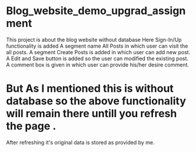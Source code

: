 # Blog_website_demo_upgrad_assignment
This project is about the blog website without database
Here Sign-In/Up functionality is added
A segment name All Posts in which user can visit the all posts.
A segment Create Posts is added in which user can add new post.
A Edit and Save button is added so the user can modified the existing post.
A comment box is given in which user can provide his/her desire comment.
# But As I mentioned this is without database so the above functionality will remain there untill you refresh the page .
After refreshing it's original data is stored as provided by me.
